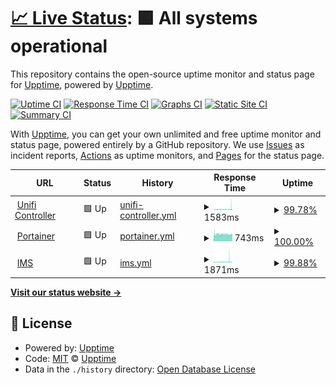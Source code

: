 # [📈 Live Status](https://status.vflits.com): <!--live status--> **🟩 All systems operational**

This repository contains the open-source uptime monitor and status page for [Upptime](https://upptime.js.org), powered by [Upptime](https://github.com/upptime/upptime).

[![Uptime CI](https://github.com/Fluffy-Pan/upptime/workflows/Uptime%20CI/badge.svg)](https://github.com/Fluffy-Pan/upptime/actions?query=workflow%3A%22Uptime+CI%22)
[![Response Time CI](https://github.com/Fluffy-Pan/upptime/workflows/Response%20Time%20CI/badge.svg)](https://github.com/Fluffy-Pan/upptime/actions?query=workflow%3A%22Response+Time+CI%22)
[![Graphs CI](https://github.com/Fluffy-Pan/upptime/workflows/Graphs%20CI/badge.svg)](https://github.com/Fluffy-Pan/upptime/actions?query=workflow%3A%22Graphs+CI%22)
[![Static Site CI](https://github.com/Fluffy-Pan/upptime/workflows/Static%20Site%20CI/badge.svg)](https://github.com/Fluffy-Pan/upptime/actions?query=workflow%3A%22Static+Site+CI%22)
[![Summary CI](https://github.com/Fluffy-Pan/upptime/workflows/Summary%20CI/badge.svg)](https://github.com/Fluffy-Pan/upptime/actions?query=workflow%3A%22Summary+CI%22)

With [Upptime](https://upptime.js.org), you can get your own unlimited and free uptime monitor and status page, powered entirely by a GitHub repository. We use [Issues](https://github.com/upptime/upptime/issues) as incident reports, [Actions](https://github.com/Fluffy-Pan/upptime/actions) as uptime monitors, and [Pages](https://status.vflits.com) for the status page.

<!--start: status pages-->
<!-- This summary is generated by Upptime (https://github.com/upptime/upptime) -->
<!-- Do not edit this manually, your changes will be overwritten -->
<!-- prettier-ignore -->
| URL | Status | History | Response Time | Uptime |
| --- | ------ | ------- | ------------- | ------ |
| <img alt="" src="https://icons.duckduckgo.com/ip3/unifi.vflits.com.ico" height="13"> [Unifi Controller](https://unifi.vflits.com/) | 🟩 Up | [unifi-controller.yml](https://github.com/Fluffy-Pan/upptime/commits/HEAD/history/unifi-controller.yml) | <details><summary><img alt="Response time graph" src="./graphs/unifi-controller/response-time-week.png" height="20"> 1583ms</summary><br><a href="https://status.vflits.com/history/unifi-controller"><img alt="Response time 1294" src="https://img.shields.io/endpoint?url=https%3A%2F%2Fraw.githubusercontent.com%2FFluffy-Pan%2Fupptime%2FHEAD%2Fapi%2Funifi-controller%2Fresponse-time.json"></a><br><a href="https://status.vflits.com/history/unifi-controller"><img alt="24-hour response time 2729" src="https://img.shields.io/endpoint?url=https%3A%2F%2Fraw.githubusercontent.com%2FFluffy-Pan%2Fupptime%2FHEAD%2Fapi%2Funifi-controller%2Fresponse-time-day.json"></a><br><a href="https://status.vflits.com/history/unifi-controller"><img alt="7-day response time 1583" src="https://img.shields.io/endpoint?url=https%3A%2F%2Fraw.githubusercontent.com%2FFluffy-Pan%2Fupptime%2FHEAD%2Fapi%2Funifi-controller%2Fresponse-time-week.json"></a><br><a href="https://status.vflits.com/history/unifi-controller"><img alt="30-day response time 1417" src="https://img.shields.io/endpoint?url=https%3A%2F%2Fraw.githubusercontent.com%2FFluffy-Pan%2Fupptime%2FHEAD%2Fapi%2Funifi-controller%2Fresponse-time-month.json"></a><br><a href="https://status.vflits.com/history/unifi-controller"><img alt="1-year response time 1292" src="https://img.shields.io/endpoint?url=https%3A%2F%2Fraw.githubusercontent.com%2FFluffy-Pan%2Fupptime%2FHEAD%2Fapi%2Funifi-controller%2Fresponse-time-year.json"></a></details> | <details><summary><a href="https://status.vflits.com/history/unifi-controller">99.78%</a></summary><a href="https://status.vflits.com/history/unifi-controller"><img alt="All-time uptime 99.90%" src="https://img.shields.io/endpoint?url=https%3A%2F%2Fraw.githubusercontent.com%2FFluffy-Pan%2Fupptime%2FHEAD%2Fapi%2Funifi-controller%2Fuptime.json"></a><br><a href="https://status.vflits.com/history/unifi-controller"><img alt="24-hour uptime 98.47%" src="https://img.shields.io/endpoint?url=https%3A%2F%2Fraw.githubusercontent.com%2FFluffy-Pan%2Fupptime%2FHEAD%2Fapi%2Funifi-controller%2Fuptime-day.json"></a><br><a href="https://status.vflits.com/history/unifi-controller"><img alt="7-day uptime 99.78%" src="https://img.shields.io/endpoint?url=https%3A%2F%2Fraw.githubusercontent.com%2FFluffy-Pan%2Fupptime%2FHEAD%2Fapi%2Funifi-controller%2Fuptime-week.json"></a><br><a href="https://status.vflits.com/history/unifi-controller"><img alt="30-day uptime 99.95%" src="https://img.shields.io/endpoint?url=https%3A%2F%2Fraw.githubusercontent.com%2FFluffy-Pan%2Fupptime%2FHEAD%2Fapi%2Funifi-controller%2Fuptime-month.json"></a><br><a href="https://status.vflits.com/history/unifi-controller"><img alt="1-year uptime 99.94%" src="https://img.shields.io/endpoint?url=https%3A%2F%2Fraw.githubusercontent.com%2FFluffy-Pan%2Fupptime%2FHEAD%2Fapi%2Funifi-controller%2Fuptime-year.json"></a></details>
| <img alt="" src="https://icons.duckduckgo.com/ip3/portainer.wpang.net.ico" height="13"> [Portainer](https://portainer.wpang.net) | 🟩 Up | [portainer.yml](https://github.com/Fluffy-Pan/upptime/commits/HEAD/history/portainer.yml) | <details><summary><img alt="Response time graph" src="./graphs/portainer/response-time-week.png" height="20"> 743ms</summary><br><a href="https://status.vflits.com/history/portainer"><img alt="Response time 766" src="https://img.shields.io/endpoint?url=https%3A%2F%2Fraw.githubusercontent.com%2FFluffy-Pan%2Fupptime%2FHEAD%2Fapi%2Fportainer%2Fresponse-time.json"></a><br><a href="https://status.vflits.com/history/portainer"><img alt="24-hour response time 738" src="https://img.shields.io/endpoint?url=https%3A%2F%2Fraw.githubusercontent.com%2FFluffy-Pan%2Fupptime%2FHEAD%2Fapi%2Fportainer%2Fresponse-time-day.json"></a><br><a href="https://status.vflits.com/history/portainer"><img alt="7-day response time 743" src="https://img.shields.io/endpoint?url=https%3A%2F%2Fraw.githubusercontent.com%2FFluffy-Pan%2Fupptime%2FHEAD%2Fapi%2Fportainer%2Fresponse-time-week.json"></a><br><a href="https://status.vflits.com/history/portainer"><img alt="30-day response time 792" src="https://img.shields.io/endpoint?url=https%3A%2F%2Fraw.githubusercontent.com%2FFluffy-Pan%2Fupptime%2FHEAD%2Fapi%2Fportainer%2Fresponse-time-month.json"></a><br><a href="https://status.vflits.com/history/portainer"><img alt="1-year response time 766" src="https://img.shields.io/endpoint?url=https%3A%2F%2Fraw.githubusercontent.com%2FFluffy-Pan%2Fupptime%2FHEAD%2Fapi%2Fportainer%2Fresponse-time-year.json"></a></details> | <details><summary><a href="https://status.vflits.com/history/portainer">100.00%</a></summary><a href="https://status.vflits.com/history/portainer"><img alt="All-time uptime 99.99%" src="https://img.shields.io/endpoint?url=https%3A%2F%2Fraw.githubusercontent.com%2FFluffy-Pan%2Fupptime%2FHEAD%2Fapi%2Fportainer%2Fuptime.json"></a><br><a href="https://status.vflits.com/history/portainer"><img alt="24-hour uptime 100.00%" src="https://img.shields.io/endpoint?url=https%3A%2F%2Fraw.githubusercontent.com%2FFluffy-Pan%2Fupptime%2FHEAD%2Fapi%2Fportainer%2Fuptime-day.json"></a><br><a href="https://status.vflits.com/history/portainer"><img alt="7-day uptime 100.00%" src="https://img.shields.io/endpoint?url=https%3A%2F%2Fraw.githubusercontent.com%2FFluffy-Pan%2Fupptime%2FHEAD%2Fapi%2Fportainer%2Fuptime-week.json"></a><br><a href="https://status.vflits.com/history/portainer"><img alt="30-day uptime 100.00%" src="https://img.shields.io/endpoint?url=https%3A%2F%2Fraw.githubusercontent.com%2FFluffy-Pan%2Fupptime%2FHEAD%2Fapi%2Fportainer%2Fuptime-month.json"></a><br><a href="https://status.vflits.com/history/portainer"><img alt="1-year uptime 100.00%" src="https://img.shields.io/endpoint?url=https%3A%2F%2Fraw.githubusercontent.com%2FFluffy-Pan%2Fupptime%2FHEAD%2Fapi%2Fportainer%2Fuptime-year.json"></a></details>
| <img alt="" src="https://icons.duckduckgo.com/ip3/ims.vflits.com.ico" height="13"> [IMS](https://ims.vflits.com) | 🟩 Up | [ims.yml](https://github.com/Fluffy-Pan/upptime/commits/HEAD/history/ims.yml) | <details><summary><img alt="Response time graph" src="./graphs/ims/response-time-week.png" height="20"> 1871ms</summary><br><a href="https://status.vflits.com/history/ims"><img alt="Response time 1453" src="https://img.shields.io/endpoint?url=https%3A%2F%2Fraw.githubusercontent.com%2FFluffy-Pan%2Fupptime%2FHEAD%2Fapi%2Fims%2Fresponse-time.json"></a><br><a href="https://status.vflits.com/history/ims"><img alt="24-hour response time 2520" src="https://img.shields.io/endpoint?url=https%3A%2F%2Fraw.githubusercontent.com%2FFluffy-Pan%2Fupptime%2FHEAD%2Fapi%2Fims%2Fresponse-time-day.json"></a><br><a href="https://status.vflits.com/history/ims"><img alt="7-day response time 1871" src="https://img.shields.io/endpoint?url=https%3A%2F%2Fraw.githubusercontent.com%2FFluffy-Pan%2Fupptime%2FHEAD%2Fapi%2Fims%2Fresponse-time-week.json"></a><br><a href="https://status.vflits.com/history/ims"><img alt="30-day response time 1633" src="https://img.shields.io/endpoint?url=https%3A%2F%2Fraw.githubusercontent.com%2FFluffy-Pan%2Fupptime%2FHEAD%2Fapi%2Fims%2Fresponse-time-month.json"></a><br><a href="https://status.vflits.com/history/ims"><img alt="1-year response time 1452" src="https://img.shields.io/endpoint?url=https%3A%2F%2Fraw.githubusercontent.com%2FFluffy-Pan%2Fupptime%2FHEAD%2Fapi%2Fims%2Fresponse-time-year.json"></a></details> | <details><summary><a href="https://status.vflits.com/history/ims">99.88%</a></summary><a href="https://status.vflits.com/history/ims"><img alt="All-time uptime 99.95%" src="https://img.shields.io/endpoint?url=https%3A%2F%2Fraw.githubusercontent.com%2FFluffy-Pan%2Fupptime%2FHEAD%2Fapi%2Fims%2Fuptime.json"></a><br><a href="https://status.vflits.com/history/ims"><img alt="24-hour uptime 99.17%" src="https://img.shields.io/endpoint?url=https%3A%2F%2Fraw.githubusercontent.com%2FFluffy-Pan%2Fupptime%2FHEAD%2Fapi%2Fims%2Fuptime-day.json"></a><br><a href="https://status.vflits.com/history/ims"><img alt="7-day uptime 99.88%" src="https://img.shields.io/endpoint?url=https%3A%2F%2Fraw.githubusercontent.com%2FFluffy-Pan%2Fupptime%2FHEAD%2Fapi%2Fims%2Fuptime-week.json"></a><br><a href="https://status.vflits.com/history/ims"><img alt="30-day uptime 99.93%" src="https://img.shields.io/endpoint?url=https%3A%2F%2Fraw.githubusercontent.com%2FFluffy-Pan%2Fupptime%2FHEAD%2Fapi%2Fims%2Fuptime-month.json"></a><br><a href="https://status.vflits.com/history/ims"><img alt="1-year uptime 99.96%" src="https://img.shields.io/endpoint?url=https%3A%2F%2Fraw.githubusercontent.com%2FFluffy-Pan%2Fupptime%2FHEAD%2Fapi%2Fims%2Fuptime-year.json"></a></details>

<!--end: status pages-->

[**Visit our status website →**](https://status.vflits.com)

## 📄 License

- Powered by: [Upptime](https://github.com/upptime/upptime)
- Code: [MIT](./LICENSE) © [Upptime](https://upptime.js.org)
- Data in the `./history` directory: [Open Database License](https://opendatacommons.org/licenses/odbl/1-0/)
